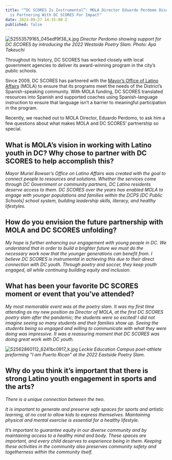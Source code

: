 ```yaml
---
title: "“DC SCORES Is Instrumental”: MOLA Director Eduardo Perdomo Discusses How Office
  is Partnering With DC SCORES For Impact"
date: 2023-09-27 14:35:00 Z
published: false
---
```


![52553579165_045edf9f38_k.jpg](/uploads/52553579165_045edf9f38_k.jpg)
*Director Perdomo showing support for DC SCORES by introducing the 2022 Westside Poetry Slam. Photo: Aya Takeuchi*















Throughout its history, DC SCORES has worked closely with local government agencies to deliver its award-winning program in the city’s public schools.

Since 2009, DC SCORES has partnered with the [Mayor’s Office of Latino Affairs](https://communityaffairs.dc.gov) (MOLA) to ensure that its programs meet the needs of the District’s Spanish-speaking community. With MOLA funding, DC SCORES translated resources into Spanish and supported coaches using Spanish-language instruction to ensure that language isn’t a barrier to meaningful participation in the program.

Recently, we reached out to MOLA Director, Eduardo Perdomo, to ask him a few questions about what makes MOLA and DC SCORES’ partnership so special.

## What is MOLA’s vision in working with Latino youth in DC? Why chose to partner with DC SCORES to help accomplish this?

*Mayor Muriel Bowser’s Office on Latino Affairs was created with the goal to connect people to resources and solutions. Whether the services come through DC Government or community partners, DC Latino residents deserve access to them. DC SCORES over the years has enabled MOLA to engage with younger populations and families within the DCPS \[DC Public Schools\] school system, building leadership skills, literacy, and healthy lifestyles.*

## How do you envision the future partnership with MOLA and DC SCORES unfolding?

*My hope is further enhancing our engagement with young people in DC. We understand that in order to build a brighter future we must do the necessary work now that the younger generations can benefit from. I believe DC SCORES is instrumental in achieving this due to their direct connection with DC youth. Through poetry and soccer, they keep youth engaged, all while continuing building equity and inclusion.*

## What has been your favorite DC SCORES moment or event that you’ve attended?

*My most memorable event was at the poetry slam. It was my first time attending as my new position as Director of MOLA, at the first DC SCORES poetry slam after the pandemic; the students were so excited! I did not imagine seeing so many students and their families show up. Seeing the students being so engaged and willing to communicate with what they were doing was impressive. It was a reassuring moment that DC SCORES was doing great work with DC youth.*

![52562860112_6241bc0917_k.jpg](/uploads/52562860112_6241bc0917_k.jpg)
*Leckie Education Campus poet-athlete preforming "I am Puerto Rican" at the 2022 Eastside Poetry Slam.*

## Why do you think it’s important that there is strong Latino youth engagement in sports and the arts?

*There is a unique connection between the two.*

*It is important to generate and preserve safe spaces for sports and artistic learning, at no cost to allow kids to express themselves. Maintaining physical and mental exercise is essential for a healthy lifestyle.*

*It’s important to guarantee equity in our diverse community and by maintaining access to a healthy mind and body. These spaces are important, and every child deserves to experience being in them. Keeping these activities in the community also preserves community safety and togetherness within the community itself.*